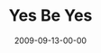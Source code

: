 ---
layout: message
category: message
series: "Commitment"
title: "Yes Be Yes"
date: 2009-09-13-00-00
message_id: 581
sc-permalink-url: "http://soundcloud.com/crdschurch/yes-be-yes"
audio: "http://s3.amazonaws.com/crossroads-media/messages/audio/commitment.mp3"
audio-duration: "32:27"
description: "Chuck Mingo discusses the importance of keeping commitments."
video: "http://s3.amazonaws.com/crossroads-media/messages/video/Commitment1.mp4"
video-duration: "32:27"
yt-embed-url: "//www.youtube.com/embed/NAkuI2ulhK0"
video-image: "http://s3.amazonaws.com/crossroads-media/images/Commitment1-still.jpg"
tag: 
 - commitment
 - jesus
 - tattoo
 - mingo
explicit: false
---